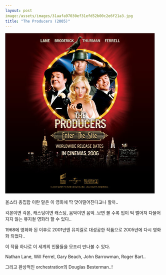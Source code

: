 ```yaml
---
layout: post
image:/assets/images/31aafa97030ef31efd52b00c2e6f21a3.jpg
title: "The Producers (2005)"
---
```


![image](/assets/images/31aafa97030ef31efd52b00c2e6f21a3.jpg)

올스타 총집합 이란 말은 이 영화에 딱 맞아떨어진다고나 할까..

각본이면 각본, 캐스팅이면 캐스팅, 음악이면 음악..보면 볼 수록 입이 떡 벌어져 다물어지지 않는 뮤지컬 영화라 할 수 있다..

1968에 영화화 된 이후로 2001년엔 뮤지컬로 대성공한 작품으로 2005년에 다시 영화화 되었다..

이 작품 하나로 이 세계의 인물들을 모조리 만나볼 수 있다.

Nathan Lane, Will Ferrel, Gary Beach, John Barrowman, Roger Bart..

그리고 환상적인 orchestration의 Douglas Besterman..!


